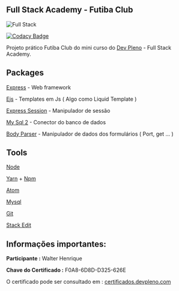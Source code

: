 
## Full Stack Academy - Futiba Club

![Full Stack](https://i.imgur.com/jLsC6sb.png)

[![Codacy Badge](https://api.codacy.com/project/badge/Grade/a39b736b794d41ffb7b586c059db013d)](https://www.codacy.com/app/Sphinxs/Futiba?utm_source=github.com&amp;utm_medium=referral&amp;utm_content=Sphinxs/Futiba&amp;utm_campaign=Badge_Grade)

Projeto prático Futiba Club do mini curso do [Dev Pleno](https://www.devpleno.com/fullstackacademy/) - Full Stack Academy.


## Packages

[Express](https://www.npmjs.com/package/express) - Web framework

[Ejs](https://www.npmjs.com/package/ejs) - Templates em Js ( Algo como Liquid Template )

[Express Session](https://www.npmjs.com/package/express-session) - Manipulador de sessão

[My Sql 2](https://www.npmjs.com/package/mysql2) - Conector do banco de dados

[Body Parser](https://www.npmjs.com/package/body-parser) - Manipulador de dados dos formulários ( Port, get ... )


## Tools

[Node](https://nodejs.org/en/)

[Yarn](https://yarnpkg.com/pt-BR/) + [Npm](https://www.npmjs.com)

[Atom](https://atom.io)

[Mysql](https://www.mysql.com)

[Git](https://git-scm.com)

[Stack Edit](https://stackedit.io/app)

## Informações importantes:

**Participante :** Walter Henrique

**Chave do Certificado :** F0A8-6D8D-D325-626E

O certificado pode ser consultado em : [certificados.devpleno.com](certificados.devpleno.com)
